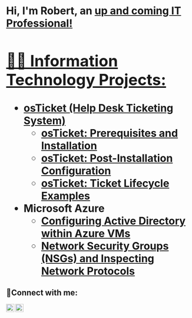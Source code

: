 <h1>Hi, I'm Robert, an <a href="https://linkedin.com/in/robertgetino"> up and coming IT Professional!

<h2>👨‍💻 Information Technology Projects:</h2>

- <b>osTicket (Help Desk Ticketing System)</b>
  - [osTicket: Prerequisites and Installation](https://github.com/robertgetino/osticket-prereqs)
  - [osTicket: Post-Installation Configuration](https://github.com/robertgetino/post-install-config)
  - [osTicket: Ticket Lifecycle Examples](https://github.com/robertgetino/ticket-lifecycle)
- <b>Microsoft Azure</b>
  - [Configuring Active Directory within Azure VMs](https://github.com/robertgetino/configure-ad)
  - [Network Security Groups (NSGs) and Inspecting Network Protocols](https://github.com/robertgetino/azure-network-protocols)

<h2>🤳Connect with me:</h2>

[<img align="left" alt="Josh | LinkedIn" width="22px" src="https://cdn.jsdelivr.net/npm/simple-icons@v3/icons/linkedin.svg" />][linkedin]
[<img align="left" alt="Josh | Instagram" width="22px" src="https://cdn.jsdelivr.net/npm/simple-icons@v3/icons/instagram.svg" />][instagram]

[instagram]: https://www.instagram.com/robertgetino
[linkedin]: https://linkedin.com/in/robertgetino
